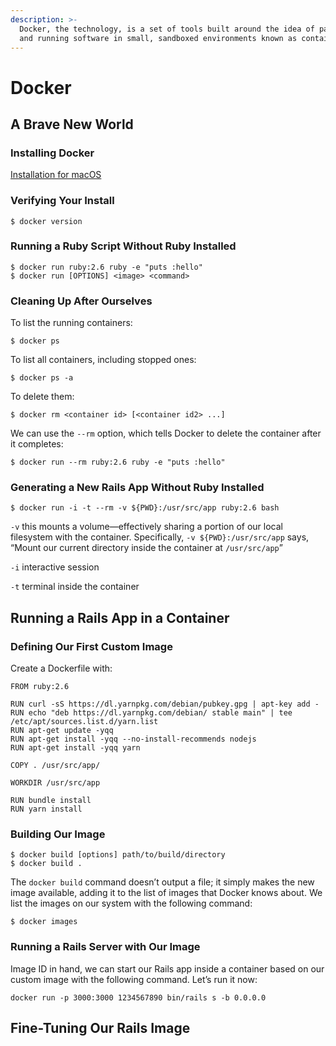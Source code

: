 ```yaml
---
description: >-
  Docker, the technology, is a set of tools built around the idea of packaging
  and running software in small, sandboxed environments known as containers.
---
```


# Docker

## A Brave New World

### Installing Docker

[Installation for macOS](https://docs.docker.com/docker-for-mac/install/)

### Verifying Your Install

```text
$ docker version
```

### Running a Ruby Script Without Ruby Installed

```text
$ docker run ruby:2.6 ruby -e "puts :hello"
$ docker run [OPTIONS] <image> <command>
```

### Cleaning Up After Ourselves

To list the running containers:

```text
$ docker ps
```

To list all containers, including stopped ones:

```text
$ docker ps -a
```

To delete them:

```text
$ docker rm <container id> [<container id2> ...]
```

We can use the `--rm` option, which tells Docker to delete the container after it completes:

```text
$ docker run --rm ruby:2.6 ruby -e "puts :hello"
```

### Generating a New Rails App Without Ruby Installed

```text
$ docker run -i -t --rm -v ${PWD}:/usr/src/app ruby:2.6 bash
```

`-v` this mounts a volume—effectively sharing a portion of our local filesystem with the container. Specifically, `-v ${PWD}:/usr/src/app` says, “Mount our current directory inside the container at `/usr/src/app`”

`-i` interactive session

`-t` terminal inside the container

## Running a Rails App in a Container

### Defining Our First Custom Image

Create a Dockerfile with:

```text
FROM ruby:2.6
  
RUN curl -sS https://dl.yarnpkg.com/debian/pubkey.gpg | apt-key add -
RUN echo "deb https://dl.yarnpkg.com/debian/ stable main" | tee /etc/apt/sources.list.d/yarn.list
RUN apt-get update -yqq
RUN apt-get install -yqq --no-install-recommends nodejs
RUN apt-get install -yqq yarn

COPY . /usr/src/app/

WORKDIR /usr/src/app

RUN bundle install
RUN yarn install
```

### Building Our Image

```text
$ docker build [options] path/to/build/directory
$ docker build .
```

The `docker build` command doesn’t output a file; it simply makes the new image available, adding it to the list of images that Docker knows about. We list the images on our system with the following command:

```text
$ docker images
```

### Running a Rails Server with Our Image

Image ID in hand, we can start our Rails app inside a container based on our custom image with the following command. Let’s run it now:

```text
docker run -p 3000:3000 1234567890 bin/rails s -b 0.0.0.0
```

## Fine-Tuning Our Rails Image



